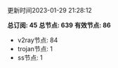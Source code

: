 更新时间2023-01-29 21:28:12

**总订阅: 45**
**总节点: 639**
**有效节点: 86**
- v2ray节点: 84
- trojan节点: 1
- ss节点: 1
